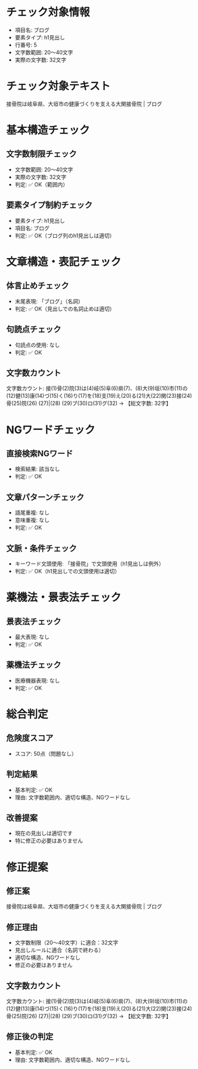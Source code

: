 # チェック対象情報

- 項目名: ブログ
- 要素タイプ: h1見出し
- 行番号: 5
- 文字数範囲: 20～40文字
- 実際の文字数: 32文字

# チェック対象テキスト

接骨院は岐阜県、大垣市の健康づくりを支える大関接骨院 | ブログ

# 基本構造チェック

## 文字数制限チェック
- 文字数範囲: 20～40文字
- 実際の文字数: 32文字
- 判定: ✅ OK（範囲内）

## 要素タイプ制約チェック
- 要素タイプ: h1見出し
- 項目名: ブログ
- 判定: ✅ OK（ブログ列のh1見出しは適切）

# 文章構造・表記チェック

## 体言止めチェック
- 末尾表現: 「ブログ」（名詞）
- 判定: ✅ OK（見出しでの名詞止めは適切）

## 句読点チェック
- 句読点の使用: なし
- 判定: ✅ OK

## 文字数カウント
文字数カウント: 接(1)骨(2)院(3)は(4)岐(5)阜(6)県(7)、(8)大(9)垣(10)市(11)の(12)健(13)康(14)づ(15)く(16)り(17)を(18)支(19)え(20)る(21)大(22)関(23)接(24)骨(25)院(26) (27)|(28) (29)ブ(30)ロ(31)グ(32) → 【総文字数: 32字】

# NGワードチェック

## 直接検索NGワード
- 検索結果: 該当なし
- 判定: ✅ OK

## 文章パターンチェック
- 語尾重複: なし
- 意味重複: なし
- 判定: ✅ OK

## 文脈・条件チェック
- キーワード文頭使用: 「接骨院」で文頭使用（h1見出しは例外）
- 判定: ✅ OK（h1見出しでの文頭使用は適切）

# 薬機法・景表法チェック

## 景表法チェック
- 最大表現: なし
- 判定: ✅ OK

## 薬機法チェック
- 医療機器表現: なし
- 判定: ✅ OK

# 総合判定

## 危険度スコア
- スコア: 50点（問題なし）

## 判定結果
- 基本判定: ✅ OK
- 理由: 文字数範囲内、適切な構造、NGワードなし

## 改善提案
- 現在の見出しは適切です
- 特に修正の必要はありません

# 修正提案

## 修正案
接骨院は岐阜県、大垣市の健康づくりを支える大関接骨院 | ブログ

## 修正理由
- 文字数制限（20～40文字）に適合：32文字
- 見出しルールに適合（名詞で終わる）
- 適切な構造、NGワードなし
- 修正の必要はありません

## 文字数カウント
文字数カウント: 接(1)骨(2)院(3)は(4)岐(5)阜(6)県(7)、(8)大(9)垣(10)市(11)の(12)健(13)康(14)づ(15)く(16)り(17)を(18)支(19)え(20)る(21)大(22)関(23)接(24)骨(25)院(26) (27)|(28) (29)ブ(30)ロ(31)グ(32) → 【総文字数: 32字】

## 修正後の判定
- 基本判定: ✅ OK
- 理由: 文字数範囲内、適切な構造、NGワードなし

